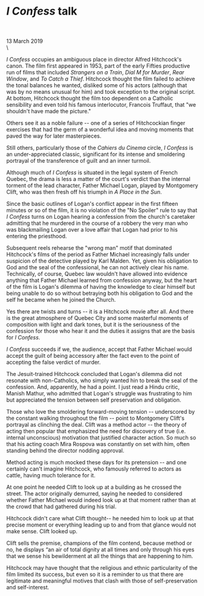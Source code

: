 # *I Confess* talk
\
\
13 March 2019
\
\

*I Confess* occupies an ambiguous place in director Alfred Hitchcock's canon. The film first appeared in 1953, part of the early Fifties productive run of films that included *Strangers on a Train*, *Dial M for Murder*, _Rear Window_, and *To Catch a Thief*. Hitchcock thought the film failed to achieve the tonal balances he wanted, disliked some of his actors (although that was by no means unusual for him) and took exception to the original script. At bottom, Hitchcock thought the film too dependent on a Catholic sensibility and even told his famous interlocutor, Francois Truffaut, that "we shouldn't have made the picture."

Others see it as a noble failure -- one of a series of Hitchcockian finger exercises that had the germ of a wonderful idea and moving moments that paved the way for later masterpieces.

Still others,  particularly those of the *Cahiers du Cinema* circle, *I Confess* is an under-appreciated classic, significant for its intense and smoldering portrayal of the transference of guilt and an inner turmoil.

Although much of *I Confess* is situated in the legal system of French Quebec, the drama is less a matter of the court's verdict than the internal torment of the lead character, Father Michael Logan, played by Montgomery Clift, who was then fresh off his triumph in *A Place in the Sun*.

Since the basic outlines of Logan's conflict appear in the first fifteen minutes or so of the film, it is no violation of the "No Spoiler" rule to say that *I Confess* turns on Logan hearing a confession from the church's caretaker admitting that he murdered in the course of a robbery the very man who was blackmailing Logan over a love affair that Logan had prior to his entering the priesthood.

Subsequent reels rehearse the "wrong man" motif that dominated Hitchcock's films of the period as Father Michael increasingly falls under suspicion of the detective played by Karl Malden. Yet, given his obligation to God and the seal of the confessional, he can not actively clear his name. Technically, of course, Quebec law wouldn't have allowed into evidence anything that Father Michael learned from confession anyway, but the heart of the film is Logan's dilemma of having the knowledge to clear himself but being unable to do so without betraying both his obligation to God and the self he became when he joined the Church.

Yes there are twists and turns -- it is a Hitchcock movie after all. And there is the great atmosphere of Quebec City and some masterful moments of composition with light and dark tones, but it is the seriousness of the confession for those who hear it and the duties it assigns that are the basis for *I Confess*.

*I Confess* succeeds if we, the audience, accept that Father Michael  would accept the guilt of being accessory after the fact even to the point of accepting the false verdict of murder.

The Jesuit-trained Hitchcock concluded that Logan's dilemma did not resonate with non-Catholics, who simply wanted hin to break the seal of the confession. And, apparently, he had a point. I just read a Hindu critic, Manish Mathur,  who admitted that Logan's struggle was frustrating to him but appreciated the tension between self preservation and obligation.

Those who love the smoldering forward-moving tension -- underscored by the constant walking throughout the film -- point to Montgomery Clift's portrayal as clinching the deal. Clift was a method actor -- the theory of acting then popular that emphasized the need for discovery of true (i.e. internal unconscious) motivation that justified character action. So much so that his acting coach Mira Rospova was constantly on set with him, often standing behind the director nodding approval.

Method acting is much mocked these days for its pretension -- and one certainly can't imagine Hitchcock, who famously referred to actors as cattle, having much tolerance for it.

At one point he needed Clift to look up at a building as he crossed the street. The actor originally demurred, saying he needed to considered whether Father Michael would indeed look up at that moment rather than at the crowd that had gathered during his trial.

Hitchcock didn't care what Clift thought-- he needed him to look up at that precise moment or everything leading up to and from that glance would not make sense. Clift looked up.

Clift sells the premise, champions of the film contend, because method or no, he displays “an air of total dignity at all times and only through his eyes that we sense his bewilderment at all the things that are happening to him.

Hitchcock may have thought that the religious and ethnic particularity of the film limited its success, but even so it is a reminder to us that there are legitimate and meaningful motives that clash with those of self-preservation and self-interest.
